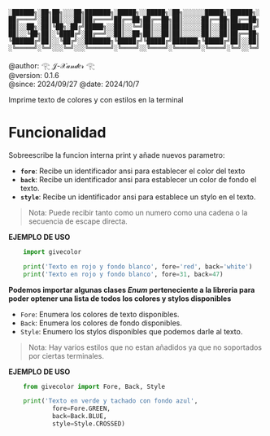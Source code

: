 ```
░██████╗░██╗██╗░░░██╗███████╗░█████╗░░█████╗░██╗░░░░░░█████╗░██████╗░
██╔════╝░██║██║░░░██║██╔════╝██╔══██╗██╔══██╗██║░░░░░██╔══██╗██╔══██╗
██║░░██╗░██║╚██╗░██╔╝█████╗░░██║░░╚═╝██║░░██║██║░░░░░██║░░██║██████╔╝
██║░░╚██╗██║░╚████╔╝░██╔══╝░░██║░░██╗██║░░██║██║░░░░░██║░░██║██╔══██╗
╚██████╔╝██║░░╚██╔╝░░███████╗╚█████╔╝╚█████╔╝███████╗╚█████╔╝██║░░██║
░╚═════╝░╚═╝░░░╚═╝░░░╚══════╝░╚════╝░░╚════╝░╚══════╝░╚════╝░╚═╝░░╚═╝
```

@author: 𓂀 𝒥-𝒳𝒶𝓃𝒹𝑒𝓇 𓂀<br>
@version: 0.1.6<br>
@since: 2024/09/27
@date: 2024/10/7

Imprime texto de colores y con estilos en la terminal

# Funcionalidad
Sobreescribe la funcion interna print y añade nuevos parametro:
- __`fore`__: Recibe un identificador ansi para establecer el color del texto
- __`back`__: Recibe un identificador ansi para establecer un color de fondo el texto.
- __`style`__: Recibe un identificador ansi para establece un stylo en el texto.
> Nota: Puede recibir tanto como un numero como una cadena o la secuencia de escape directa.

__EJEMPLO DE USO__
```py
    import givecolor

    print('Texto en rojo y fondo blanco', fore='red', back='white')
    print('Texto en rojo y fondo blanco', fore=31, back=47)
```
__Podemos importar algunas clases *Enum* perteneciente a la libreria para poder optener una lista de todos los colores y stylos disponibles__
- `Fore`: Enumera los colores de texto disponibles.
- `Back`: Enumera los colores de fondo disponibles.
- `Style`: Enumero los stylos disponibles que podemos darle al texto.
> Nota: Hay varios estilos que no estan añadidos ya que no soportados por ciertas terminales.

__EJEMPLO DE USO__  
```py
    from givecolor import Fore, Back, Style

    print('Texto en verde y tachado con fondo azul',
            fore=Fore.GREEN,
            back=Back.BLUE,
            style=Style.CROSSED)
```

